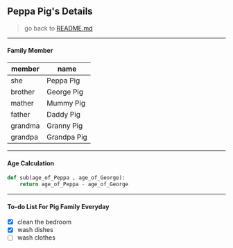 ## Peppa Pig's Details
>go back to [README.md](https://github.com/pokaaa/Markdown-Practice/blob/master/README.md)
---

#### Family Member

|member   |name   |
| ---    | -------- |
| she  |  Peppa Pig     |
| brother   |  George  Pig   |
| mather   | Mummy Pig     |
| father   | Daddy Pig     |
|grandma   |Granny Pig    |
|  grandpa   | Grandpa Pig    |

---
#### Age Calculation
```python
def sub(age_of_Peppa , age_of_George):
    return age_of_Peppa - age_of_George
```

---

#### To-do List For Pig Family Everyday


* [x] clean the bedroom
* [x] wash dishes
* [ ] wash clothes

